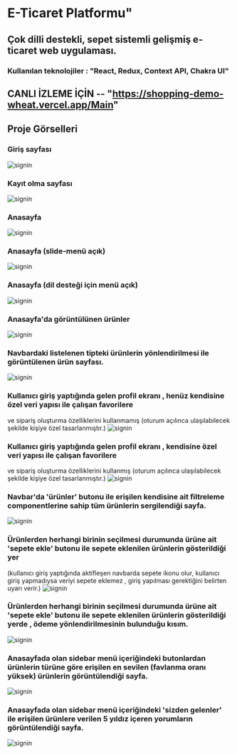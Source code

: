 # E-Ticaret Platformu"
## Çok dilli destekli, sepet sistemli gelişmiş e-ticaret web uygulaması.
### Kullanılan teknolojiler : "React, Redux, Context API, Chakra UI"

## CANLI İZLEME İÇİN -- "https://shopping-demo-wheat.vercel.app/Main"

## Proje Görselleri
### Giriş sayfası
![signin](/signin.png)
### Kayıt olma sayfası
![signin](/signup.png)
### Anasayfa
![signin](/main.png)
### Anasayfa (slide-menü açık)
![signin](/mainpageslideopen.png)
### Anasayfa (dil desteği için menü açık)
![signin](/language.png)
### Anasayfa'da görüntülünen ürünler
![signin](/maiproducts.png)
### Navbardaki listelenen tipteki ürünlerin yönlendirilmesi ile görüntülenen ürün sayfası.
![signin](/navbarproducts.png)
### Kullanıcı giriş yaptığında gelen profil ekranı , henüz kendisine özel veri yapısı ile çalışan favorilere 
ve sipariş oluşturma özelliklerini kullanmamış (oturum açılınca ulaşılabilecek şekilde kişiye özel tasarlanmıştır.) 
![signin](/profileempty.png)
### Kullanıcı giriş yaptığında gelen profil ekranı ,  kendisine özel veri yapısı ile çalışan favorilere 
ve sipariş oluşturma özelliklerini kullanmış (oturum açılınca ulaşılabilecek şekilde kişiye özel tasarlanmıştır.) 
![signin](/profilefull.png)
### Navbar'da 'ürünler' butonu ile erişilen kendisine ait filtreleme componentlerine sahip tüm ürünlerin sergilendiği sayfa.
![signin](/productspage.png)
### Ürünlerden herhangi birinin seçilmesi durumunda ürüne ait 'sepete ekle' butonu ile sepete eklenilen ürünlerin gösterildiği yer
(kullanıcı giriş yaptığında aktifleşen navbarda sepete ikonu olur, kullanıcı giriş yapmadıysa veriyi sepete eklemez , giriş yapılması gerektiğini belirten uyarı verir.) 
![signin](/basket.png)
### Ürünlerden herhangi birinin seçilmesi durumunda ürüne ait 'sepete ekle' butonu ile sepete eklenilen ürünlerin gösterildiği yerde , ödeme yönlendirilmesinin bulunduğu kısım.
![signin](/basketpaying.png)
### Anasayfada olan sidebar menü içeriğindeki butonlardan ürünlerin türüne göre erişilen  en sevilen (favlanma oranı yüksek) ürünlerin görüntülendiği sayfa.
![signin](/kindlikedpages.png)
###  Anasayfada olan sidebar menü içeriğindeki 'sizden gelenler' ile erişilen ürünlere verilen 5 yıldız içeren yorumların   görüntülendiği sayfa.
![signin](/allcommentsbottom.png)

